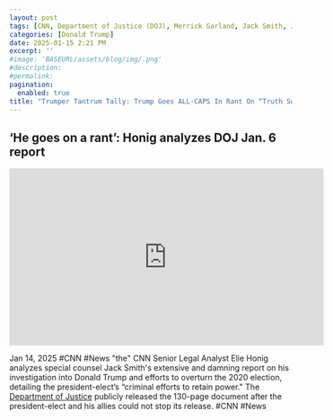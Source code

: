 ```yaml
---
layout: post
tags: [CNN, Department of Justice (DOJ), Merrick Garland, Jack Smith, January 6 2021 Insurrection, election interference, election fraud, special counsel, politics]
categories: [Donald Trump]
date: 2025-01-15 2:21 PM
excerpt: ''
#image: 'BASEURL/assets/blog/img/.png'
#description:
#permalink:
pagination: 
  enabled: true
title: "Trumper Tantrum Tally: Trump Goes ALL-CAPS In Rant On “Truth Social” Over DOJ Report On January 6 2021 Insurrection and Election Interference"
---
```



## ‘He goes on a rant’: Honig analyzes DOJ Jan. 6 report

<iframe width="560" height="315" src="https://www.youtube.com/embed/jvn9guciiSE?si=28rs1pbhUkWOfShX" title="YouTube video player" frameborder="0" allow="accelerometer; autoplay; clipboard-write; encrypted-media; gyroscope; picture-in-picture; web-share" referrerpolicy="strict-origin-when-cross-origin" allowfullscreen></iframe>

Jan 14, 2025  #CNN #News "the"
CNN Senior Legal Analyst Elie Honig analyzes special counsel Jack Smith's extensive and damning report on his investigation into Donald Trump and efforts to overturn the 2020 election, detailing the president-elect’s “criminal efforts to retain power." The [Department of Justice](https://www.justice.gov/) publicly released the 130-page document after the president-elect and his allies could not stop its release.  #CNN #News

